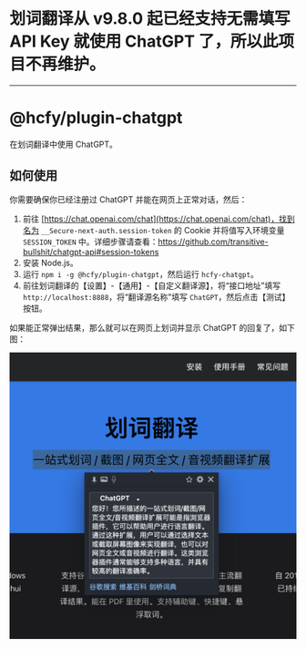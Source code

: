 # 划词翻译从 v9.8.0 起已经支持无需填写 API Key 就使用 ChatGPT 了，所以此项目不再维护。

--------------

# @hcfy/plugin-chatgpt

在划词翻译中使用 ChatGPT。

## 如何使用

你需要确保你已经注册过 ChatGPT 并能在网页上正常对话，然后：

1. 前往 [https://chat.openai.com/chat](https://chat.openai.com/chat)，找到名为 `__Secure-next-auth.session-token` 的 Cookie 并将值写入环境变量 `SESSION_TOKEN` 中。详细步骤请查看：https://github.com/transitive-bullshit/chatgpt-api#session-tokens
2. 安装 Node.js。
3. 运行 `npm i -g @hcfy/plugin-chatgpt`，然后运行 `hcfy-chatgpt`。
4. 前往划词翻译的【设置】-【通用】-【自定义翻译源】，将“接口地址”填写 `http://localhost:8888`，将“翻译源名称”填写 `ChatGPT`，然后点击【测试】按钮。

如果能正常弹出结果，那么就可以在网页上划词并显示 ChatGPT 的回复了，如下图：

![截图](./ss.png)
